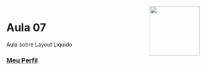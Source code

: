 <img align="right" src="../../img/css.png" width="130"/>

# Aula 07

Aula sobre Layout Líquido


### [Meu Perfil](http://phstefen.github.io/)